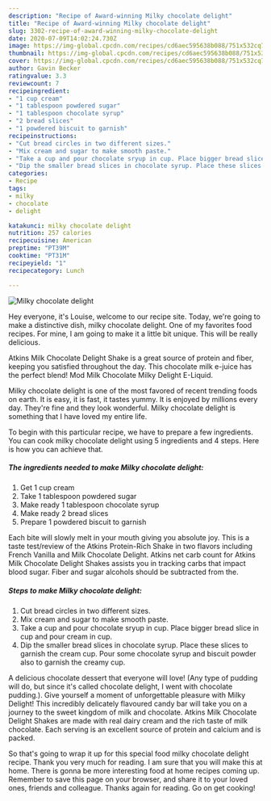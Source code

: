 ```yaml
---
description: "Recipe of Award-winning Milky chocolate delight"
title: "Recipe of Award-winning Milky chocolate delight"
slug: 3302-recipe-of-award-winning-milky-chocolate-delight
date: 2020-07-09T14:02:24.730Z
image: https://img-global.cpcdn.com/recipes/cd6aec595638b088/751x532cq70/milky-chocolate-delight-recipe-main-photo.jpg
thumbnail: https://img-global.cpcdn.com/recipes/cd6aec595638b088/751x532cq70/milky-chocolate-delight-recipe-main-photo.jpg
cover: https://img-global.cpcdn.com/recipes/cd6aec595638b088/751x532cq70/milky-chocolate-delight-recipe-main-photo.jpg
author: Gavin Becker
ratingvalue: 3.3
reviewcount: 7
recipeingredient:
- "1 cup cream"
- "1 tablespoon powdered sugar"
- "1 tablespoon chocolate syrup"
- "2 bread slices"
- "1 powdered biscuit to garnish"
recipeinstructions:
- "Cut bread circles in two different sizes."
- "Mix cream and sugar to make smooth paste."
- "Take a cup and pour chocolate sryup in cup. Place bigger bread slice in cup and pour cream in cup."
- "Dip the smaller bread slices in chocolate syrup. Place these slices to garnish the cream cup. Pour some chocolate syrup and biscuit powder also to garnish the creamy cup."
categories:
- Recipe
tags:
- milky
- chocolate
- delight

katakunci: milky chocolate delight 
nutrition: 257 calories
recipecuisine: American
preptime: "PT39M"
cooktime: "PT31M"
recipeyield: "1"
recipecategory: Lunch

---
```



![Milky chocolate delight](https://img-global.cpcdn.com/recipes/cd6aec595638b088/751x532cq70/milky-chocolate-delight-recipe-main-photo.jpg)

Hey everyone, it's Louise, welcome to our recipe site. Today, we're going to make a distinctive dish, milky chocolate delight. One of my favorites food recipes. For mine, I am going to make it a little bit unique. This will be really delicious.

Atkins Milk Chocolate Delight Shake is a great source of protein and fiber, keeping you satisfied throughout the day. This chocolate milk e-juice has the perfect blend! Mod Milk Chocolate Milky Delight E-Liquid.

Milky chocolate delight is one of the most favored of recent trending foods on earth. It is easy, it is fast, it tastes yummy. It is enjoyed by millions every day. They're fine and they look wonderful. Milky chocolate delight is something that I have loved my entire life.


To begin with this particular recipe, we have to prepare a few ingredients. You can cook milky chocolate delight using 5 ingredients and 4 steps. Here is how you can achieve that.

<!--inarticleads1-->

##### The ingredients needed to make Milky chocolate delight:

1. Get 1 cup cream
1. Take 1 tablespoon powdered sugar
1. Make ready 1 tablespoon chocolate syrup
1. Make ready 2 bread slices
1. Prepare 1 powdered biscuit to garnish


Each bite will slowly melt in your mouth giving you absolute joy. This is a taste test/review of the Atkins Protein-Rich Shake in two flavors including French Vanilla and Milk Chocolate Delight. Atkins net carb count for Atkins Milk Chocolate Delight Shakes assists you in tracking carbs that impact blood sugar. Fiber and sugar alcohols should be subtracted from the. 

<!--inarticleads2-->

##### Steps to make Milky chocolate delight:

1. Cut bread circles in two different sizes.
1. Mix cream and sugar to make smooth paste.
1. Take a cup and pour chocolate sryup in cup. Place bigger bread slice in cup and pour cream in cup.
1. Dip the smaller bread slices in chocolate syrup. Place these slices to garnish the cream cup. Pour some chocolate syrup and biscuit powder also to garnish the creamy cup.


A delicious chocolate dessert that everyone will love! (Any type of pudding will do, but since it&#39;s called chocolate delight, I went with chocolate pudding.). Give yourself a moment of unforgettable pleasure with Milky Delight! This incredibly delicately flavoured candy bar will take you on a journey to the sweet kingdom of milk and chocolate. Atkins Milk Chocolate Delight Shakes are made with real dairy cream and the rich taste of milk chocolate. Each serving is an excellent source of protein and calcium and is packed. 

So that's going to wrap it up for this special food milky chocolate delight recipe. Thank you very much for reading. I am sure that you will make this at home. There is gonna be more interesting food at home recipes coming up. Remember to save this page on your browser, and share it to your loved ones, friends and colleague. Thanks again for reading. Go on get cooking!
